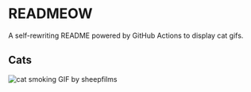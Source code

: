 # READMEOW

A self-rewriting README powered by GitHub Actions to display cat gifs.

## Cats

![cat smoking GIF by sheepfilms](https://media2.giphy.com/media/l0ExdMHUDKteztyfe/200.gif?cid=9acd02dag62mwng5qsxymle19tmeb5h5jt5m5jviial4k1di&ep=v1_gifs_search&rid=200.gif&ct=g)
